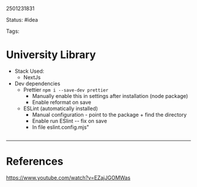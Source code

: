 2501231831

Status: #idea

Tags: 

# University Library

- Stack Used:
	- NextJs
- Dev dependencies
	- Prettier `npm i --save-dev prettier`
		- Manually enable this in settings after installation (node package)
		- Enable reformat on save
	- ESLint  (automatically installed)
		- Manual configuration - point to the package + find the directory 
		- Enable run ESlint -- fix on save
		- In file eslint.config.mjs"
			```js
			
			```

---
# References
https://www.youtube.com/watch?v=EZajJGOMWas